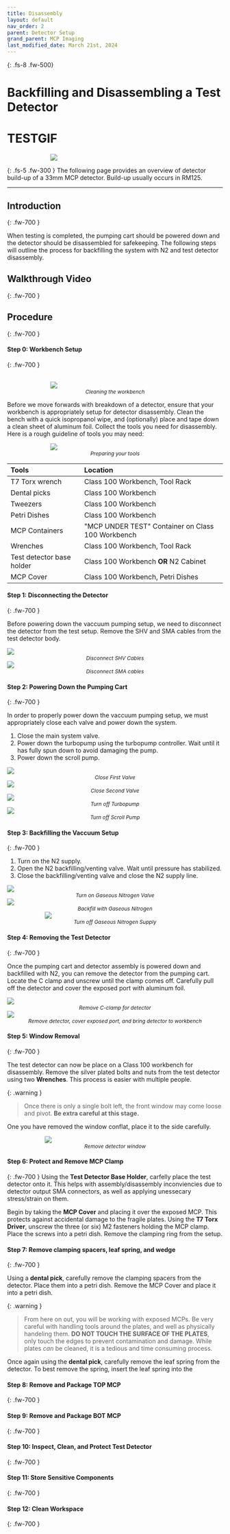 ```yaml
---
title: Disassembly
layout: default
nav_order: 2
parent: Detector Setup
grand_parent: MCP Imaging
last_modified_date: March 21st, 2024
---
```


<link rel="stylesheet" href="/assets/css/main.css">

{: .fs-8 .fw-500}
# Backfilling and Disassembling a Test Detector

# TESTGIF
<p align:center style="width:60%; margin: auto;">
  <img src="/assets/img/disassembly/test_put.webp" />
</p>

{: .fs-5 .fw-300 }
The following page provides an overview of detector build-up of a 33mm MCP detector. Build-up usually occurs in RM125. 

---

## Introduction
{: .fw-700 }

When testing is completed, the pumping cart should be powered down and the detector should be disassembled for safekeeping. The following steps will outline the process for backfilling the system with N2 and test detector disassembly.

## Walkthrough Video
{: .fw-700 }

## Procedure
{: .fw-700 }
#### Step 0: Workbench Setup
{: .fw-700 }

<br />
<p align:center style="width:60%; margin: auto;">
  <!-- <img src="/assets/img/disassembly/1_cleaning.gif" /> -->
  <img src="/assets/img/disassembly/webp_test1.webp" />
</p>
<p align:center style="text-align:center; font-style: italic; font-size:12px; margin: auto;">
  Cleaning the workbench
</p>

Before we move forwards with breakdown of a detector, ensure that your workbench is appropriately setup for detector disassembly. Clean the bench with a quick isopropanol wipe, and (optionally) place and tape down a clean sheet of aluminum foil. Collect the tools you need for disassembly. Here is a rough guideline of tools you may need:

<p align:center style="width:60%; margin: auto;">
  <img src="/assets/img/disassembly/2_gather_materials.gif" />
</p>
<p align:center style="text-align:center; font-style: italic; font-size:12px; margin: auto;">
  Preparing your tools
</p>

| Tools        | Location         |
|:-------------|:------------------|
| T7 Torx wrench | Class 100 Workbench, Tool Rack |
| Dental picks | Class 100 Workbench |
| Tweezers | Class 100 Workbench |
| Petri Dishes | Class 100 Workbench |
| MCP Containers | "MCP UNDER TEST" Container on Class 100 Workbench |
| Wrenches | Class 100 Workbench, Tool Rack |
| Test detector base holder | Class 100 Workbench **OR** N2 Cabinet|
| MCP Cover | Class 100 Workbench, Petri Dishes |

#### Step 1: Disconnecting the Detector
{: .fw-700 }

Before powering down the vaccuum pumping setup, we need to disconnect the detector from the test setup. Remove the SHV and SMA cables from the test detector body.

<div class="row">
  <div class="column">
    <img src="/assets/img/disassembly/3_disconnect_cables_1.gif" />
    <p align:center style="text-align:center; font-style: italic; font-size:12px; margin: auto;">
      Disconnect SHV Cables
    </p>
  </div>
  <div class="column">
    <img src="/assets/img/disassembly/3_disconnect_cables_2.gif" />
    <p align:center style="text-align:center; font-style: italic; font-size:12px; margin: auto;">
      Disconnect SMA cables
    </p>
  </div>
</div>

#### Step 2: Powering Down the Pumping Cart
{: .fw-700 }

In order to properly power down the vaccuum pumping setup, we must appropriately close each valve and power down the system.

1. Close the main system valve.
2. Power down the turbopump using the turbopump controller. Wait until it has fully spun down to avoid damaging the pump.
3. Power down the scroll pump.

<div class="row">
  <div class="column">
    <img src="/assets/img/disassembly/5_close_valve_1.gif" />
    <p align:center style="text-align:center; font-style: italic; font-size:12px; margin: auto;">
      Close First Valve
    </p>
  </div>
  <div class="column">
    <img src="/assets/img/disassembly/6_close_valve_2.gif" />
    <p align:center style="text-align:center; font-style: italic; font-size:12px; margin: auto;">
      Close Second Valve
    </p>
  </div>
</div>

<div class="row">
  <div class="column">
    <img src="/assets/img/disassembly/4_turn_off_turbo.gif" />
    <p align:center style="text-align:center; font-style: italic; font-size:12px; margin: auto;">
      Turn off Turbopump
    </p>
  </div>
  <div class="column">
    <img src="/assets/img/disassembly/7_turn_off_scroll.gif" />
    <p align:center style="text-align:center; font-style: italic; font-size:12px; margin: auto;">
      Turn off Scroll Pump
    </p>
  </div>
</div>

#### Step 3: Backfilling the Vaccuum Setup
{: .fw-700 }

1. Turn on the N2 supply.
2. Open the N2 backfilling/venting valve. Wait until pressure has stabilized.
3. Close the backfilling/venting valve and close the N2 supply line.

<div class="row">
  <div class="column">
    <img src="/assets/img/disassembly/8_nitrogen_flow.gif" />
    <p align:center style="text-align:center; font-style: italic; font-size:12px; margin: auto;">
      Turn on Gaseous Nitrogen Valve
    </p>
  </div>
  <div class="column">
    <img src="/assets/img/disassembly/9_nitrogen_flowing.gif" />
    <p align:center style="text-align:center; font-style: italic; font-size:12px; margin: auto;">
      Backfill with Gaseous Nitrogen
    </p>
  </div>
</div>
<div align:center style="width:65%; margin: auto;">
    <img src="/assets/img/disassembly/10_nitrogen_valve.gif" />
    <p align:center style="text-align:center; font-style: italic; font-size:12px; margin: auto;">
      Turn off Gaseous Nitrogen Supply
    </p>
</div>

#### Step 4: Removing the Test Detector
{: .fw-700 }

Once the pumping cart and detector assembly is powered down and backfilled with N2, you can remove the detector from the pumping cart. Locate the C clamp and unscrew until the clamp comes off. Carefully pull off the detector and cover the exposed port with aluminum foil.

<div class="row">
  <div class="column">
    <img src="/assets/img/disassembly/11_c_clamp.gif" />
    <p align:center style="text-align:center; font-style: italic; font-size:12px; margin: auto;">
      Remove C-clamp for detector
    </p>
  </div>
  <div class="column">
    <img src="/assets/img/disassembly/12_cover_bring.gif" />
    <p align:center style="text-align:center; font-style: italic; font-size:12px; margin: auto;">
      Remove detector, cover exposed port, and bring detector to workbench
    </p>
  </div>
</div>

#### Step 5: Window Removal
{: .fw-700 }

The test detector can now be place on a Class 100 workbench for disassembly. Remove the silver plated bolts and nuts from the test detector using two **Wrenches**. This process is easier with multiple people. 

{: .warning }
> Once there is only a single bolt left, the front window may come loose and pivot. **Be extra careful at this stage.**

One you have removed the window conflat, place it to the side carefully.

<div align:center style="width:65%; margin: auto;">
    <img src="/assets/img/disassembly/12_unscrew_bolts.gif" />
    <p align:center style="text-align:center; font-style: italic; font-size:12px; margin: auto;">
      Remove detector window
    </p>
</div>

#### Step 6: Protect and Remove MCP Clamp
{: .fw-700 }
Using the **Test Detector Base Holder**, carfelly place the test detector onto it. This helps with assembly/disassembly inconviencies due to detector output SMA connectors, as well as applying unessecary stress/strain on them. 

Begin by taking the **MCP Cover** and placing it over the exposed MCP. This protects against accidental damage to the fragile plates. Using the **T7 Torx Driver**, unscrew the three (or six) M2 fasteners holding the MCP clamp. Place the screws into a petri dish. Remove the clamping ring from the setup.

#### Step 7: Remove clamping spacers, leaf spring, and wedge
{: .fw-700 }

Using a **dental pick**, carefully remove the clamping spacers from the detector. Place them into a petri dish. Remove the MCP Cover and place it into a petri dish.

{: .warning }
> From here on out, you will be working with exposed MCPs. Be very careful with handling tools around the plates, and well as physically handeling them. **DO NOT TOUCH THE SURFACE OF THE PLATES**, only touch the edges to prevent contamination and damage. While plates _can_ be cleaned, it is a tedious and time consuming process.

Once again using the **dental pick**, carefully remove the leaf spring from the detector. To best remove the spring, insert the leaf spring into the 

#### Step 8: Remove and Package TOP MCP
{: .fw-700 }

#### Step 9: Remove and Package BOT MCP
{: .fw-700 }

#### Step 10: Inspect, Clean, and Protect Test Detector
{: .fw-700 }

#### Step 11: Store Sensitive Components
{: .fw-700 }

#### Step 12: Clean Workspace
{: .fw-700 }